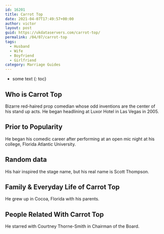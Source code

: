 ```yaml
---
id: 16201
title: Carrot Top
date: 2021-04-07T17:49:57+00:00
author: victor
layout: post
guid: https://ukdataservers.com/carrot-top/
permalink: /04/07/carrot-top
tags:
  - Husband
  - Wife
  - Boyfriend
  - Girlfriend
category: Marriage Guides
---
```


* some text
{: toc}


## Who is Carrot Top



Bizarre red-haired prop comedian whose odd inventions are the center of his stand up acts. He began headlining at Luxor Hotel in Las Vegas in 2005.

                
                
                
## Prior to Popularity



He began his comedic career after performing at an open mic night at his college, Florida Atlantic University.

                
                
                
## Random data



His hair inspired the stage name, but his real name is Scott Thompson.

                
                
                
## Family & Everyday Life of Carrot Top



He grew up in Cocoa, Florida with his parents.

                
                
                
## People Related With Carrot Top



He starred with Courtney Thorne-Smith in Chairman of the Board.

                
              
            
          
          
          